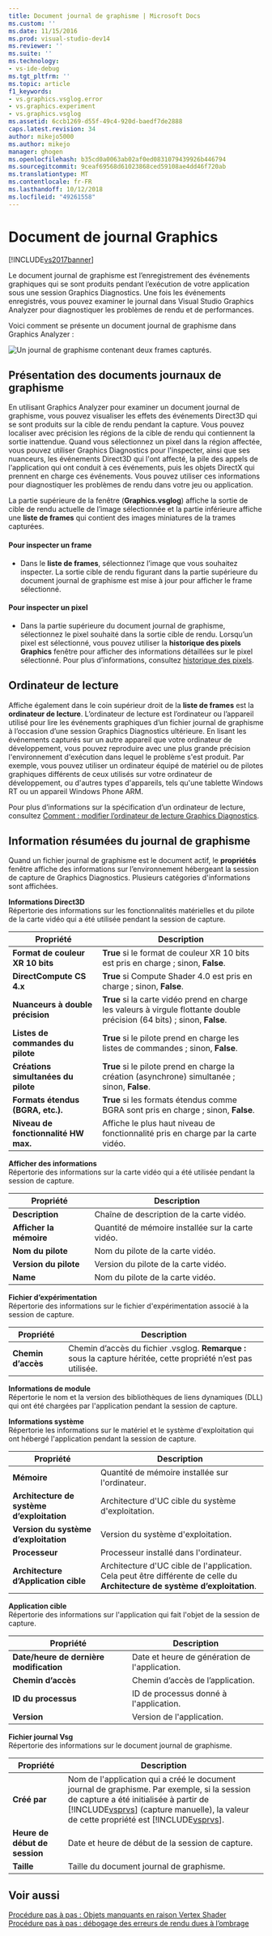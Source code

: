 ```yaml
---
title: Document journal de graphisme | Microsoft Docs
ms.custom: ''
ms.date: 11/15/2016
ms.prod: visual-studio-dev14
ms.reviewer: ''
ms.suite: ''
ms.technology:
- vs-ide-debug
ms.tgt_pltfrm: ''
ms.topic: article
f1_keywords:
- vs.graphics.vsglog.error
- vs.graphics.experiment
- vs.graphics.vsglog
ms.assetid: 6ccb1269-d55f-49c4-920d-baedf7de2888
caps.latest.revision: 34
author: mikejo5000
ms.author: mikejo
manager: ghogen
ms.openlocfilehash: b35cd0a0063ab02af0ed0831079439926b446794
ms.sourcegitcommit: 9ceaf69568d61023868ced59108ae4dd46f720ab
ms.translationtype: MT
ms.contentlocale: fr-FR
ms.lasthandoff: 10/12/2018
ms.locfileid: "49261558"
---
```

# <a name="graphics-log-document"></a>Document de journal Graphics
[!INCLUDE[vs2017banner](../includes/vs2017banner.md)]

Le document journal de graphisme est l’enregistrement des événements graphiques qui se sont produits pendant l’exécution de votre application sous une session Graphics Diagnostics. Une fois les événements enregistrés, vous pouvez examiner le journal dans Visual Studio Graphics Analyzer pour diagnostiquer les problèmes de rendu et de performances.  
  
 Voici comment se présente un document journal de graphisme dans Graphics Analyzer :  
  
 ![Un journal de graphisme contenant deux frames capturés. ](../debugger/media/gfx-diag-demo-graphics-log-orientation.png "gfx_diag_demo_graphics_log_orientation")  
  
## <a name="understanding-graphics-log-documents"></a>Présentation des documents journaux de graphisme  
 En utilisant Graphics Analyzer pour examiner un document journal de graphisme, vous pouvez visualiser les effets des événements Direct3D qui se sont produits sur la cible de rendu pendant la capture. Vous pouvez localiser avec précision les régions de la cible de rendu qui contiennent la sortie inattendue. Quand vous sélectionnez un pixel dans la région affectée, vous pouvez utiliser Graphics Diagnostics pour l'inspecter, ainsi que ses nuanceurs, les événements Direct3D qui l'ont affecté, la pile des appels de l'application qui ont conduit à ces événements, puis les objets DirectX qui prennent en charge ces événements. Vous pouvez utiliser ces informations pour diagnostiquer les problèmes de rendu dans votre jeu ou application.  
  
 La partie supérieure de la fenêtre (**Graphics.vsglog**) affiche la sortie de cible de rendu actuelle de l’image sélectionnée et la partie inférieure affiche une **liste de frames** qui contient des images miniatures de la trames capturées.  
  
#### <a name="to-inspect-a-frame"></a>Pour inspecter un frame  
  
-   Dans le **liste de frames**, sélectionnez l’image que vous souhaitez inspecter. La sortie cible de rendu figurant dans la partie supérieure du document journal de graphisme est mise à jour pour afficher le frame sélectionné.  
  
#### <a name="to-inspect-a-pixel"></a>Pour inspecter un pixel  
  
-   Dans la partie supérieure du document journal de graphisme, sélectionnez le pixel souhaité dans la sortie cible de rendu. Lorsqu’un pixel est sélectionné, vous pouvez utiliser la **historique des pixels Graphics** fenêtre pour afficher des informations détaillées sur le pixel sélectionné. Pour plus d’informations, consultez [historique des pixels](../debugger/graphics-pixel-history.md).  
  
## <a name="playback-machine"></a>Ordinateur de lecture  
 Affiche également dans le coin supérieur droit de la **liste de frames** est la **ordinateur de lecture**. L’ordinateur de lecture est l’ordinateur ou l’appareil utilisé pour lire les événements graphiques d’un fichier journal de graphisme à l’occasion d’une session Graphics Diagnostics ultérieure. En lisant les événements capturés sur un autre appareil que votre ordinateur de développement, vous pouvez reproduire avec une plus grande précision l'environnement d'exécution dans lequel le problème s'est produit. Par exemple, vous pouvez utiliser un ordinateur équipé de matériel ou de pilotes graphiques différents de ceux utilisés sur votre ordinateur de développement, ou d'autres types d'appareils, tels qu'une tablette Windows RT ou un appareil Windows Phone ARM.  
  
 Pour plus d’informations sur la spécification d’un ordinateur de lecture, consultez [Comment : modifier l’ordinateur de lecture Graphics Diagnostics](../debugger/how-to-change-the-graphics-diagnostics-playback-machine.md).  
  
## <a name="graphics-log-summary-information"></a>Information résumées du journal de graphisme  
 Quand un fichier journal de graphisme est le document actif, le **propriétés** fenêtre affiche des informations sur l’environnement hébergeant la session de capture de Graphics Diagnostics. Plusieurs catégories d'informations sont affichées.  
  
 **Informations Direct3D**  
 Répertorie des informations sur les fonctionnalités matérielles et du pilote de la carte vidéo qui a été utilisée pendant la session de capture.  
  
|Propriété|Description|  
|--------------|-----------------|  
|**Format de couleur XR 10 bits**|**True** si le format de couleur XR 10 bits est pris en charge ; sinon, **False**.|  
|**DirectCompute CS 4.x**|**True** si Compute Shader 4.0 est pris en charge ; sinon, **False**.|  
|**Nuanceurs à double précision**|**True** si la carte vidéo prend en charge les valeurs à virgule flottante double précision (64 bits) ; sinon, **False**.|  
|**Listes de commandes du pilote**|**True** si le pilote prend en charge les listes de commandes ; sinon, **False**.|  
|**Créations simultanées du pilote**|**True** si le pilote prend en charge la création (asynchrone) simultanée ; sinon, **False**.|  
|**Formats étendus (BGRA, etc.).**|**True** si les formats étendus comme BGRA sont pris en charge ; sinon, **False**.|  
|**Niveau de fonctionnalité HW max.**|Affiche le plus haut niveau de fonctionnalité pris en charge par la carte vidéo.|  
  
 **Afficher des informations**  
 Répertorie des informations sur la carte vidéo qui a été utilisée pendant la session de capture.  
  
|Propriété|Description|  
|--------------|-----------------|  
|**Description**|Chaîne de description de la carte vidéo.|  
|**Afficher la mémoire**|Quantité de mémoire installée sur la carte vidéo.|  
|**Nom du pilote**|Nom du pilote de la carte vidéo.|  
|**Version du pilote**|Version du pilote de la carte vidéo.|  
|**Name**|Nom du pilote de la carte vidéo.|  
  
 **Fichier d’expérimentation**  
 Répertorie des informations sur le fichier d'expérimentation associé à la session de capture.  
  
|Propriété|Description|  
|--------------|-----------------|  
|**Chemin d’accès**|Chemin d’accès du fichier .vsglog. **Remarque :** sous la capture héritée, cette propriété n’est pas utilisée.|  
  
 **Informations de module**  
 Répertorie le nom et la version des bibliothèques de liens dynamiques (DLL) qui ont été chargées par l'application pendant la session de capture.  
  
 **Informations système**  
 Répertorie les informations sur le matériel et le système d'exploitation qui ont hébergé l'application pendant la session de capture.  
  
|Propriété|Description|  
|--------------|-----------------|  
|**Mémoire**|Quantité de mémoire installée sur l'ordinateur.|  
|**Architecture de système d’exploitation**|Architecture d'UC cible du système d'exploitation.|  
|**Version du système d’exploitation**|Version du système d'exploitation.|  
|**Processeur**|Processeur installé dans l'ordinateur.|  
|**Architecture d’Application cible**|Architecture d'UC cible de l'application. Cela peut être différente de celle du **Architecture de système d’exploitation**.|  
  
 **Application cible**  
 Répertorie des informations sur l'application qui fait l'objet de la session de capture.  
  
|Propriété|Description|  
|--------------|-----------------|  
|**Date/heure de dernière modification**|Date et heure de génération de l'application.|  
|**Chemin d’accès**|Chemin d’accès de l’application.|  
|**ID du processus**|ID de processus donné à l'application.|  
|**Version**|Version de l'application.|  
  
 **Fichier journal Vsg**  
 Répertorie des informations sur le document journal de graphisme.  
  
|Propriété|Description|  
|--------------|-----------------|  
|**Créé par**|Nom de l'application qui a créé le document journal de graphisme. Par exemple, si la session de capture a été initialisée à partir de [!INCLUDE[vsprvs](../includes/vsprvs-md.md)] (capture manuelle), la valeur de cette propriété est [!INCLUDE[vsprvs](../includes/vsprvs-md.md)].|  
|**Heure de début de session**|Date et heure de début de la session de capture.|  
|**Taille**|Taille du document journal de graphisme.|  
  
## <a name="see-also"></a>Voir aussi  
 [Procédure pas à pas : Objets manquants en raison Vertex Shader](../debugger/walkthrough-missing-objects-due-to-vertex-shading.md)   
 [Procédure pas à pas : débogage des erreurs de rendu dues à l’ombrage](../debugger/walkthrough-debugging-rendering-errors-due-to-shading.md)



